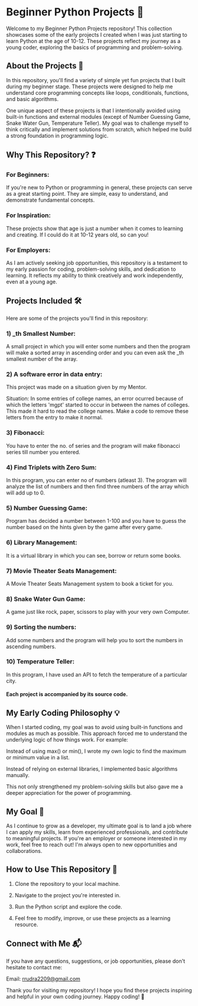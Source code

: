 
# Beginner Python Projects 🐍

Welcome to my Beginner Python Projects repository! This collection showcases some of the early projects I created when I was just starting to learn Python at the age of 10-12. These projects reflect my journey as a young coder, exploring the basics of programming and problem-solving.

## About the Projects 📂
In this repository, you'll find a variety of simple yet fun projects that I built during my beginner stage. These projects were designed to help me understand core programming concepts like loops, conditionals, functions, and basic algorithms.

One unique aspect of these projects is that I intentionally avoided using built-in functions and external modules (except of Number Guessing Game, Snake Water Gun, Temperature Teller). My goal was to challenge myself to think critically and implement solutions from scratch, which helped me build a strong foundation in programming logic.
## Why This Repository? ❓

### For Beginners:
 If you're new to Python or programming in general, these projects can serve as a great starting point. They are simple, easy to understand, and demonstrate fundamental concepts.

### For Inspiration:
 These projects show that age is just a number when it comes to learning and creating. If I could do it at 10-12 years old, so can you!

### For Employers:
 As I am actively seeking job opportunities, this repository is a testament to my early passion for coding, problem-solving skills, and dedication to learning. It reflects my ability to think creatively and work independently, even at a young age.
## Projects Included 🛠️
Here are some of the projects you'll find in this repository:

### 1) _th Smallest Number:
 A small project in which you will enter some numbers and then the program will make a sorted array in ascending order and you can even ask the _th smallest number of the array.

### 2) A software error in data entry:
 This project was made on a situation given by my Mentor. 

Situation: In some entries of college names, an error ocurred because of which the letters 'mgpt' started to occur in between the names of colleges. This made it hard to read the college names. Make a code to remove these letters from the entry to make it normal.

### 3) Fibonacci:
 You have to enter the no. of series and the program will make fibonacci series till number you entered.

### 4) Find Triplets with Zero Sum:
 In this program, you can enter no of numbers (atleast 3). The program will analyze the list of numbers and then find three numbers of the array which will add up to 0.

### 5) Number Guessing Game:
 Program has decided a number between 1-100 and you have to guess the number based on the hints given by the game after every game.

### 6) Library Management:
 It is a virtual library in which you can see, borrow or return some books.

### 7) Movie Theater Seats Management:
 A Movie Theater Seats Management system to book a ticket for you.

### 8) Snake Water Gun Game:
 A game just like rock, paper, scissors to play with your very own Computer.

### 9) Sorting the numbers:
 Add some numbers and the program will help you to sort the numbers in ascending numbers.

### 10) Temperature Teller:
 In this program, I have used an API to fetch the temperature of a particular city.

#### Each project is accompanied by its source code.
## My Early Coding Philosophy 💡
When I started coding, my goal was to avoid using built-in functions and modules as much as possible. This approach forced me to understand the underlying logic of how things work. For example:

Instead of using max() or min(), I wrote my own logic to find the maximum or minimum value in a list.

Instead of relying on external libraries, I implemented basic algorithms manually.

This not only strengthened my problem-solving skills but also gave me a deeper appreciation for the power of programming.
## My Goal 🎯
As I continue to grow as a developer, my ultimate goal is to land a job where I can apply my skills, learn from experienced professionals, and contribute to meaningful projects. If you're an employer or someone interested in my work, feel free to reach out! I'm always open to new opportunities and collaborations.
## How to Use This Repository 🚀

1. Clone the repository to your local machine.

2. Navigate to the project you're interested in.

3. Run the Python script and explore the code.

4. Feel free to modify, improve, or use these projects as a learning resource.
## Connect with Me 📬

If you have any questions, suggestions, or job opportunities, please don't hesitate to contact me:

Email: rrudra2209@gmail.com

Thank you for visiting my repository! I hope you find these projects inspiring and helpful in your own coding journey. Happy coding! 🚀
